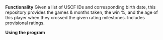 **Functionality**
Given a list of USCF IDs and corresponding birth date, this repository provides the games & months taken, the win %, and the age of this player when they crossed the given rating milestones. Includes provisional ratings.

**Using the program**


